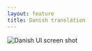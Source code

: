 ```yaml
---
layout: feature
title: Danish translation
---
```


![Danish UI screen shot](http://i61.tinypic.com/33bh7y1.png)